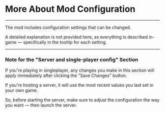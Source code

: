 # More About Mod Configuration

---

The mod includes configuration settings that can be changed.

A detailed explanation is not provided here, as everything is described in-game — specifically in the tooltip for each setting.

---

### Note for the "Server and single-player config" Section

If you're playing in singleplayer, any changes you make in this section will apply immediately after clicking the "Save Changes" button.

If you're hosting a server, it will use the most recent values you last set in your own game.

So, before starting the server, make sure to adjust the configuration the way you want — then launch the server.
